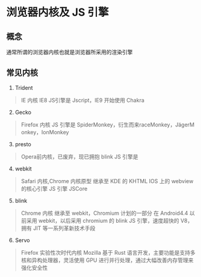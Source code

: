 # 浏览器内核及 JS 引擎

## 概念

通常所谓的浏览器内核也就是浏览器所采用的渲染引擎

## 常见内核

1. Trident

> IE 内核
> IE8 JS引擎是 Jscript，IE9 开始使用 Chakra

2. Gecko

> Firefox 内核
> JS 引擎是 SpiderMonkey，衍生而来 ​r​a​c​e​M​o​n​k​e​y​，​J​ä​g​e​r​M​o​n​k​e​y​，​I​o​n​M​o​n​k​e​y​

3. presto

> Opera前内核，已废弃，现已拥抱 blink
> JS 引擎是

4. webkit

> Safari 内核,Chrome 内核原型
> 继承至 KDE 的 KHTML
> IOS 上的 webview 的核心引擎
> JS 引擎 JSCore

5. blink

> Chrome 内核
> 继承至 webkit，Chromium 计划的一部分
> 在 Android4.4 以前采用 webkit，以后采用 chromium 的 blink
> JS 引擎，速度超快的 V8，拥有 JIT 等一系列革新技术手段

6. Servo

> Firefox 实验性次时代内核
> Mozilla 基于 Rust 语言开发，主要功能是支持多核和异构处理器，灵活使用 GPU 进行并行处理，通过大幅改善内存管理来强化安全性
